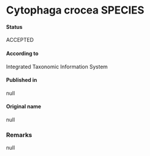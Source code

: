 # Cytophaga crocea SPECIES

#### Status
ACCEPTED

#### According to
Integrated Taxonomic Information System

#### Published in
null

#### Original name
null

### Remarks
null